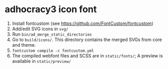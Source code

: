 # adhocracy3 icon font

1.  Install fontcustom (see <https://github.com/FontCustom/fontcustom>)
2.  Add/edit SVG icons in `svg/`
3.  Run `bin/ad_merge_static_directories`
4.  Go to `build/icons/`. This directory contains the merged SVGs from core and theme.
5.  `fontcustom compile -c fontcustom.yml`
6.  The compiled webfont files and SCSS are in `static/fonts/`; A preview is available in `static/preview/`
